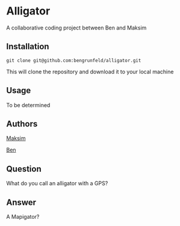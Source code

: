 # Alligator

A collaborative coding project between Ben and Maksim

## Installation

    git clone git@github.com:bengrunfeld/alligator.git

This will clone the repository and download it to your local machine

## Usage

To be determined

## Authors

[Maksim](https://github.com/Maksim415)

[Ben](https://github.com/bengrunfeld)

## Question 

What do you call an alligator with a GPS?

## Answer

A Mapigator?
